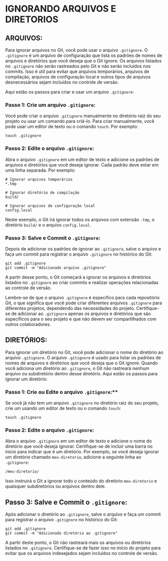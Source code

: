 # IGNORANDO ARQUIVOS E DIRETORIOS
## ARQUIVOS:
Para ignorar arquivos no Git, você pode usar o arquivo `.gitignore`. O `.gitignore` é um arquivo de configuração que lista os padrões de nomes de arquivos e diretórios que você deseja que o Git ignore. Os arquivos listados no `.gitignore` não serão rastreados pelo Git e não serão incluídos nos commits. Isso é útil para evitar que arquivos temporários, arquivos de compilação, arquivos de configuração local e outros tipos de arquivos desnecessários sejam incluídos no controle de versão.

Aqui estão os passos para criar e usar um arquivo `.gitignore`:

### Passo 1: Crie um arquivo `.gitignore`:
Você pode criar o arquivo `.gitignore` manualmente no diretório raiz do seu projeto ou usar um comando para criá-lo. Para criar manualmente, você pode usar um editor de texto ou o comando `touch`. Por exemplo:

```shell
touch .gitignore
```

### Passo 2: Edite o arquivo `.gitignore`:
Abra o arquivo `.gitignore` em um editor de texto e adicione os padrões de arquivos e diretórios que você deseja ignorar. Cada padrão deve estar em uma linha separada. Por exemplo:

```plaintext
# Ignorar arquivos temporários
*.tmp

# Ignorar diretório de compilação
build/

# Ignorar arquivos de configuração local
config.local
```

Neste exemplo, o Git irá ignorar todos os arquivos com extensão `.tmp`, o diretório `build/` e o arquivo `config.local`.

### Passo 3: Salve e Commit o `.gitignore`:
Depois de adicionar os padrões de ignorar ao `.gitignore`, salve o arquivo e faça um commit para registrar o arquivo `.gitignore` no histórico do Git:

```shell
git add .gitignore
git commit -m "Adicionado arquivo .gitignore"
```

A partir desse ponto, o Git começará a ignorar os arquivos e diretórios listados no `.gitignore` ao criar commits e realizar operações relacionadas ao controle de versão.

Lembre-se de que o arquivo `.gitignore` é específico para cada repositório Git, o que significa que você pode criar diferentes arquivos `.gitignore` para diferentes projetos, dependendo das necessidades do projeto. Certifique-se de adicionar ao `.gitignore` apenas os arquivos e diretórios que são específicos para o seu projeto e que não devem ser compartilhados com outros colaboradores.

## DIRETÓRIOS:
Para ignorar um diretório no Git, você pode adicionar o nome do diretório ao arquivo `.gitignore`. O arquivo `.gitignore` é usado para listar os padrões de nomes de arquivos e diretórios que você deseja que o Git ignore. Quando você adiciona um diretório ao `.gitignore`, o Git não rastreará nenhum arquivo ou subdiretório dentro desse diretório. Aqui estão os passos para ignorar um diretório:

### Passo 1: Crie ou Edite o arquivo `.gitignore`:**
Se você já não tem um arquivo `.gitignore` no diretório raiz do seu projeto, crie um usando um editor de texto ou o comando `touch`:

```shell
touch .gitignore
```

### Passo 2: Edite o arquivo `.gitignore`:
Abra o arquivo `.gitignore` em um editor de texto e adicione o nome do diretório que você deseja ignorar. Certifique-se de incluir uma barra no início para indicar que é um diretório. Por exemplo, se você deseja ignorar um diretório chamado `meu-diretorio`, adicione a seguinte linha ao `.gitignore`:

```plaintext
/meu-diretorio/
```

Isso instruirá o Git a ignorar todo o conteúdo do diretório `meu-diretorio` e quaisquer subdiretórios ou arquivos dentro dele.

## Passo 3: Salve e Commit o `.gitignore`:
Após adicionar o diretório ao `.gitignore`, salve o arquivo e faça um commit para registrar o arquivo `.gitignore` no histórico do Git:

```shell
git add .gitignore
git commit -m "Adicionado diretório ao .gitignore"
```

A partir deste ponto, o Git não rastreará mais os arquivos ou diretórios listados no `.gitignore`. Certifique-se de fazer isso no início do projeto para evitar que os arquivos indesejados sejam incluídos no controle de versão.